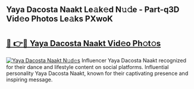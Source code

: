 ## Yaya Dacosta Naakt Le𝚊k𝚎d N𝚞𝚍e - Part-q3D Vid𝚎o Photos Le𝚊ks PXwoK

# <h2><a href="http://fb9t2i8.evod.top/?m=Yaya+Dacosta+Naakt">🔗 👉🔴 Yaya Dacosta Naakt Vid𝚎o Ph𝚘t𝚘s</a></h2>

[![Yaya Dacosta Naakt N𝚞d𝚎s](https://i.imgur.com/8V9OHl7.gif)](http://fb9t2i8.evod.top/?m=Yaya+Dacosta+Naakt)
Influencer Yaya Dacosta Naakt recognized for their dance and lifestyle content on social platforms. Influential personality Yaya Dacosta Naakt, known for their captivating presence and inspiring message. 
